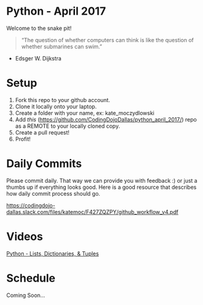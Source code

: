 Python - April 2017
====================

Welcome to the snake pit! 

> “The question of whether computers can think is like the question of whether submarines can swim.”
- Edsger W. Dijkstra

# Setup
 1. Fork this repo to your github account.
 2. Clone it locally onto your laptop.
 3. Create a folder with your name, ex: kate_moczydlowski
 4. Add *this* (https://github.com/CodingDojoDallas/python_april_2017/) repo as a REMOTE to your locally cloned copy.
 5. Create a pull request! 
 6. Profit!
 
# Daily Commits

Please commit daily. That way we can provide you with feedback :) or just a thumbs up if everything looks good. Here is a good resource that describes how daily commit process should go.

https://codingdojo-dallas.slack.com/files/katemoc/F427ZQZPY/github_workflow_v4.pdf

# Videos
[Python - Lists, Dictionaries, & Tuples](https://www.youtube.com/watch?v=iC85adTb8TM&feature=youtu.be "Arrays, Objects, & ...Tuples") <br>

# Schedule
Coming Soon...
